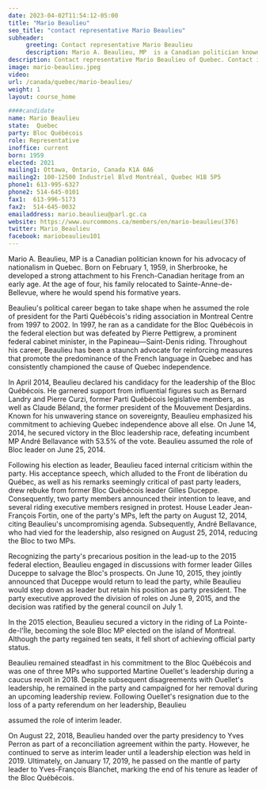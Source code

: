 ```yaml
---
date: 2023-04-02T11:54:12-05:00
title: "Mario Beaulieu"
seo_title: "contact representative Mario Beaulieu"
subheader:
     greeting: Contact representative Mario Beaulieu
     description: Mario A. Beaulieu, MP  is a Canadian politician known for his advocacy of nationalism in Quebec.
description: Contact representative Mario Beaulieu of Quebec. Contact information for Mario Beaulieu includes email address, phone number, and mailing address.
image: mario-beaulieu.jpeg
video:
url: /canada/quebec/mario-beaulieu/
weight: 1
layout: course_home

####candidate
name: Mario Beaulieu
state:	Quebec
party: Bloc Québécois
role: Representative
inoffice: current
born: 1959
elected: 2021
mailing1: Ottawa, Ontario, Canada K1A 0A6
mailing2: 100-12500 Industriel Blvd Montréal, Quebec H1B 5P5
phone1: 613-995-6327
phone2: 514-645-0101
fax1:  613-996-5173
fax2:  514-645-0032
emailaddress: mario.beaulieu@parl.gc.ca
website: https://www.ourcommons.ca/members/en/mario-beaulieu(376)
twitter: Mario_Beaulieu
facebook: mariobeaulieu101
---
```


Mario A. Beaulieu, MP  is a Canadian politician known for his advocacy of nationalism in Quebec. Born on February 1, 1959, in Sherbrooke, he developed a strong attachment to his French-Canadian heritage from an early age. At the age of four, his family relocated to Sainte-Anne-de-Bellevue, where he would spend his formative years.

Beaulieu's political career began to take shape when he assumed the role of president for the Parti Québécois's riding association in Montreal Centre from 1997 to 2002. In 1997, he ran as a candidate for the Bloc Québécois in the federal election but was defeated by Pierre Pettigrew, a prominent federal cabinet minister, in the Papineau—Saint-Denis riding. Throughout his career, Beaulieu has been a staunch advocate for reinforcing measures that promote the predominance of the French language in Quebec and has consistently championed the cause of Quebec independence.

In April 2014, Beaulieu declared his candidacy for the leadership of the Bloc Québécois. He garnered support from influential figures such as Bernard Landry and Pierre Curzi, former Parti Québécois legislative members, as well as Claude Béland, the former president of the Mouvement Desjardins. Known for his unwavering stance on sovereignty, Beaulieu emphasized his commitment to achieving Quebec independence above all else. On June 14, 2014, he secured victory in the Bloc leadership race, defeating incumbent MP André Bellavance with 53.5% of the vote. Beaulieu assumed the role of Bloc leader on June 25, 2014.

Following his election as leader, Beaulieu faced internal criticism within the party. His acceptance speech, which alluded to the Front de libération du Québec, as well as his remarks seemingly critical of past party leaders, drew rebuke from former Bloc Québécois leader Gilles Duceppe. Consequently, two party members announced their intention to leave, and several riding executive members resigned in protest. House Leader Jean-François Fortin, one of the party's MPs, left the party on August 12, 2014, citing Beaulieu's uncompromising agenda. Subsequently, André Bellavance, who had vied for the leadership, also resigned on August 25, 2014, reducing the Bloc to two MPs.

Recognizing the party's precarious position in the lead-up to the 2015 federal election, Beaulieu engaged in discussions with former leader Gilles Duceppe to salvage the Bloc's prospects. On June 10, 2015, they jointly announced that Duceppe would return to lead the party, while Beaulieu would step down as leader but retain his position as party president. The party executive approved the division of roles on June 9, 2015, and the decision was ratified by the general council on July 1.

In the 2015 election, Beaulieu secured a victory in the riding of La Pointe-de-l'Île, becoming the sole Bloc MP elected on the island of Montreal. Although the party regained ten seats, it fell short of achieving official party status.

Beaulieu remained steadfast in his commitment to the Bloc Québécois and was one of three MPs who supported Martine Ouellet's leadership during a caucus revolt in 2018. Despite subsequent disagreements with Ouellet's leadership, he remained in the party and campaigned for her removal during an upcoming leadership review. Following Ouellet's resignation due to the loss of a party referendum on her leadership, Beaulieu

 assumed the role of interim leader.

On August 22, 2018, Beaulieu handed over the party presidency to Yves Perron as part of a reconciliation agreement within the party. However, he continued to serve as interim leader until a leadership election was held in 2019. Ultimately, on January 17, 2019, he passed on the mantle of party leader to Yves-François Blanchet, marking the end of his tenure as leader of the Bloc Québécois.
